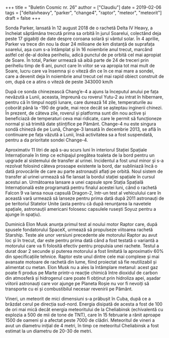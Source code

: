 +++
title = "Buletin Cosmic nr. 26"
author = ["Claudiu"]
date = 2019-02-06
tags = ["deltaivheavy", "parker", "change4", "raptor", "meteor", "meteorit"]
draft = false
+++

Sonda Parker, lansată în 12 august 2018 de o rachetă Delta IV Heavy, a încheiat săptămâna trecută prima sa orbită în jurul Soarelui, colectând deja peste 17 gigabiți de date despre coroana solară și vântul solar. În 4 aprilie, Parker va trece din nou la doar 24 milioane de km distanță de suprafața soarelui, așa cum s-a întâmplat și în 16 noiembrie anul trecut, marcând astfel cel de-al doilea periheliu, adică punctul de pe orbită cel mai apropiat de Soare. În total, Parker urmează să aibă parte de 24 de treceri prin periheliu timp de 6 ani, punct care în viitor se va apropia tot mai mult de Soare, lucru care va însemna și o viteză din ce în ce mai mare a sondei, care a devenit deja în noiembrie anul trecut cel mai rapid obiect construit de om, după ce a atins o viteză de peste 343000 km/h

După ce sonda chinezească Chang’e-4 a ajuns la începutul anului pe fața nevăzută a Lunii, aceasta, împreună cu roverul Yutu-2 au intrat în hibernare, pentru că în timpul nopții lunare, care durează 14 zile, temperaturile au coborât până la -190 de grade, mai rece decât se așteptau inginerii chinezi. În prezent, de câteva zile, roverul și platforma sunt din nou active și beneficiază de temperaturi ceva mai ridicate, care le permit să funcționeze normal și să trimită date științifice pe Pământ. Change-4 nu este singura sondă chineză de pe Lună, Change-3 lansată în decembrie 2013, se află în continuare pe fața văzută a Lunii, însă activitatea sa a fost suspendată, pentru a da prioritate sondei Change-4.

Aproximativ 11 litri de apă s-au scurs luni în interiorul Stației Spațiale Internaționale în timp ce echipajul pregătea toaleta de la bord pentru un upgrade al sistemului de transfer al urinei. Incidentul a fost unul minor și s-a rezolvat folosind câteva prosoape existente la bord, dar subliniază încă o dată provocările de care au parte astronauții aflați pe orbită. Noul sistem de transfer al urinei urmează să fie lansat la bordul stației spațiale în cursul acestui an. Următoarea lansare a unei capsule spre Stația Spațială Internațională este programată pentru finalul acestei luni, când o rachetă Falcon 9 va lansa noua capsulă Dragon-2, într-un test al vehiculului care în această vară urmează să lanseze pentru prima dată după 2011 astronauți de pe teritoriul Statelor Unite (asta pentru că după renunțarea la navetele spațiale, astronauții americani folosesc capsulele rusești Soyuz pentru a ajunge în spațiu).

Duminică Elon Musk anunța primul test al noului motor Raptor care, după spusele fondatorului SpaceX, urmează să propulseze viitoarea rachetă Starship. Teste ale unor versiuni precedente ale motorului Raptor au avut loc și în trecut, dar este pentru prima dată când a fost testată o variantă a motorului care va fi folosită efectiv pentru propulsia unei rachete. Testul a durat doar 2 secunde și puterea motorului a fost limitată la aproximativ 60% din specificațiile tehnice. Raptor este unul dintre cele mai complexe și mai avansate motoare de rachetă din lume, fiind proiectat să fie reutilizabil și alimentat cu metan. Elon Musk nu a ales la întâmplare metanul: acest gaz poate fi produs pe Marte printr-o reacție chimică între dioxidul de carbon din atmosferă și hidrogenul care poate fi obținut prin hidroliza apei, așadar viitorii astronauți care vor ajunge pe Planeta Roșie nu vor fi nevoiți să transporte cu ei și combustibilul necesar revenirii pe Pământ.

Vineri, un meteorit de mici dimensiuni s-a prăbușit în Cuba, după ce a brăzdat cerul pe direcția sud-nord. Energia disipată de acesta a fost de 100 de ori mai mică decât energia meteoritului de la Cheliabinsk (echivalentă cu explozia a 500 de mii de tone de TNT), care în 15 februarie a rănit aproape 1500 de oameni și a afectat peste 7000 de clădiri. Meteoritul de vineri a avut un diametru inițial de 4 metri, în timp ce meteoritul Cheliabinsk a fost estimat la un diametru de 20-30 de metri.